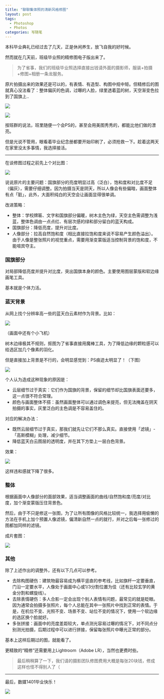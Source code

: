 ```yaml
---
title: "聊聊集体照的清新风格修图"
layout: post
tags:
  - Photoshop
  - Photos
categories: 写随笔
---
```


本科毕业典礼已经过去了几天，正是休闲养生，放飞自我的好时候。

然而就在几天前，班级毕业照的精修图电子版出来了。

<!-- more -->

> 为了省事，我们的班级毕业照选择直接出钱请外面的摄影师，服装+拍摄+修图+相册一条龙服务。

原片拍摄出来的效果还是可以的，有表情、有造型、构图中规中矩。但精修后的图就真心没法看了：整体偏灰的色调，过曝的人脸，绿里透着蓝的树，天空渐变色拉到了国旗上..

![](https://github.com/HusterHope/blogimage/raw/master/cameraps-1.jpg)

![](https://github.com/HusterHope/blogimage/raw/master/cameraps-2.jpg)

按班群的说法，班里随便一个会PS的，甚至会用美图秀秀的，都能比他们做的漂亮。

但是光说不管用，眼看着毕业纪念册都要开始印刷了，必须抢救一下。趁着这两天在家里没太多事情，我选择接活。

---

在谈修图过程之前先上个对比图：

![](https://github.com/HusterHope/blogimage/raw/master/cameraps-3.png)

说说原片的主要问题：国旗部分的亮度明显过高（泛白），饱和度和对比度不足（偏灰），需要仔细调整。因为拍摄当天是阴天，所以人像会有些偏暗，画面整体有点「脏」，此外，大面积纯白的天空会让画面显得很单调。

改进策略：

* 整体：学校牌匾、文字和国旗部分偏暖，树木主色为绿，天空主色需调整为浅蓝，整体色调由一点点红、有层次感的绿和部分留白的蓝天构成。
* 国旗部分：降低亮度，提升对比度。
* 人像部分：拉高自然饱和度（相比直接拉饱和度来说不容易产生颜色溢出）。由于人像是整张照片的视觉重点，需要用渐变蒙版适当控制背景的饱和度，不能喧宾夺主。

### 国旗部分

对局部降低亮度并提升对比度，突出国旗本身的颜色。主要使用图层蒙版和软边缘画笔工具。

基本就是个体力活。

### 蓝天背景

从网上找个分辨率高一些的蓝天白云素材作为背景。比如：

![](https://github.com/HusterHope/blogimage/raw/master/cameraps-4.jpg)

（画面中还有个小飞机）

树木边缘极其不规则，抠图为了省事直接用魔棒工具，为了降低边缘的颗粒感可以给选区加几个像素的羽化。

但是直接加上背景是不行的，会明显感觉到：PS痕迹太明显了！（下图）

![](https://github.com/HusterHope/blogimage/raw/master/cameraps-5.jpg)

个人认为造成这种现象的原因是：

* 云层细节过于真实：它们作为国旗的背景，保留的细节却比国旗表面还要多，这一点很不符合常理。
* 颜色与画面整体不搭：虽然画面整体可以通过调色来提亮，但无法掩盖在阴天拍摄的事实，灰里泛白的主色调是不容易盖住的。

对应的解决办法：

* 既然云层细节过于真实，那我们就先让它们不那么真实。直接使用「滤镜」-「高斯模糊」处理，减少细节。
* 降低蓝天白云图层的透明度，并在其下方垫上一层白色背景。

效果：

![](https://github.com/HusterHope/blogimage/raw/master/cameraps-6.jpg)

这样违和感就下降了很多。

### 整体

根据画面中人像部分的面部效果，适当调整画面的曲线/自然饱和度/亮度/对比度，加个渐变蒙版压住背景色。

然后，由于不只是修这一张图，为了让所有图像的风格比较统一，我选择用偷懒的方法在手机上加个预置人像滤镜，偏清新自然一点的就行，并对之后每一张修过的图都加同样的滤镜。

成片套图：

![](https://github.com/HusterHope/blogimage/raw/master/cameraps-7.jpg)

### 其他

除了上述作出的调整外，还有以下几点可以参考。

* 去除构图硬伤：建筑物最容易成为横平竖直的参考线，比如旗杆一定要垂直，门沿一定要水平，人像处于画面中心或1/3分割位置为佳（还有比较玄学的黄金分割和螺旋线）。
* 去除表情硬伤：多人合影一定会出现个别人表情有问题，最常见的就是眨眼。因为通常会拍摄多张照片，每个人总能在其中一张照片中找到正常的表情。于是，在机位不变、光照不变、场景不变、站位不变的情况下，使用一个软边缘的选区换个脸就好。
* 多张拼接：画面中的亮度差距较大，单点测光容易过曝的情况下，对不同点分别测光拍摄，后期过程中可以进行拼接，保留每张照片中曝光正常的部分。

基本上这样后期过的图，就能看了。

更精致的“精修”还需要用上Lightroom（Adobe LR），当然也更费时些。

> 最后稍稍算了一下，我们请的摄影团队修图费用大概是每张20块钱，修成这样也怪不得别人了（

---

最后，数媒1401毕业快乐！

![](https://github.com/HusterHope/blogimage/raw/master/cameraps-8.png)